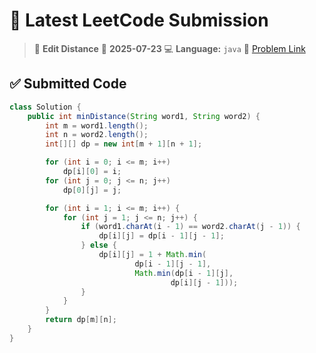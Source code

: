 # 🧠 Latest LeetCode Submission

> 📌 **Edit Distance**
> 📅 **2025-07-23**
> 💻 **Language:** `java`
> 🔗 [Problem Link](https://leetcode.com/problems/edit-distance/)

## ✅ Submitted Code

```java
class Solution {
    public int minDistance(String word1, String word2) {
        int m = word1.length();
        int n = word2.length();
        int[][] dp = new int[m + 1][n + 1];

        for (int i = 0; i <= m; i++)
            dp[i][0] = i;
        for (int j = 0; j <= n; j++)
            dp[0][j] = j;

        for (int i = 1; i <= m; i++) {
            for (int j = 1; j <= n; j++) {
                if (word1.charAt(i - 1) == word2.charAt(j - 1)) {
                    dp[i][j] = dp[i - 1][j - 1];
                } else {
                    dp[i][j] = 1 + Math.min(
                            dp[i - 1][j - 1],
                            Math.min(dp[i - 1][j],
                                    dp[i][j - 1]));
                }
            }
        }
        return dp[m][n];
    }
}
```

<!-- Updated: 2025-07-24 10:59:24.771971 -->
